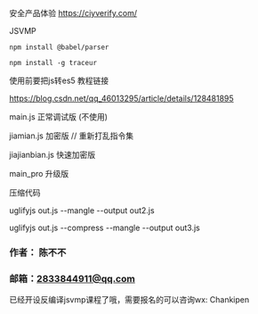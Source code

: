 安全产品体验
https://ciyverify.com/

JSVMP
```
npm install @babel/parser

npm install -g traceur
```



使用前要把js转es5 教程链接

https://blog.csdn.net/qq_46013295/article/details/128481895

main.js 正常调试版 (不使用)

jiamian.js 加密版  // 重新打乱指令集

jiajianbian.js 快速加密版


main_pro 升级版

压缩代码

uglifyjs out.js --mangle --output out2.js

uglifyjs out.js --compress --mangle --output out3.js


### 作者： 陈不不
### 邮箱：2833844911@qq.com
已经开设反编译jsvmp课程了哦，需要报名的可以咨询wx: Chankipen
